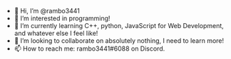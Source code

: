 - 👋 Hi, I’m @rambo3441
- 👀 I’m interested in programming!
- 🌱 I’m currently learning C++, python, JavaScript for Web Development, and whatever else I feel like!
- 💞️ I’m looking to collaborate on absolutely nothing, I need to learn more!
- 📫 How to reach me: rambo3441#6088 on Discord.

<!---
rambo3441/rambo3441 is a ✨ special ✨ repository because its `README.md` (this file) appears on your GitHub profile.
You can click the Preview link to take a look at your changes.
--->
